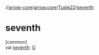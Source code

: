 //[arrow-core](../../../index.md)/[arrow.core](../index.md)/[Tuple22](index.md)/[seventh](seventh.md)

# seventh

[common]\
val [seventh](seventh.md): [G](index.md)
